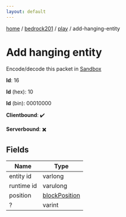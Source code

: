 ```yaml
---
layout: default
---
```


[home](/)  /  [bedrock201](/protocol/bedrock201)  /  [play](/protocol/bedrock201/play)  /  add-hanging-entity

# Add hanging entity

Encode/decode this packet in [Sandbox](../../../sandbox/bedrock201#Play.AddHangingEntity)

**Id**: 16

**Id** (hex): 10

**Id** (bin): 00010000

**Clientbound**: ✔️

**Serverbound**: ✖️

## Fields

Name | Type
---|---
entity id | varlong
runtime id | varulong
position | [blockPosition](/protocol/bedrock201/types/block-position)
? | varint
